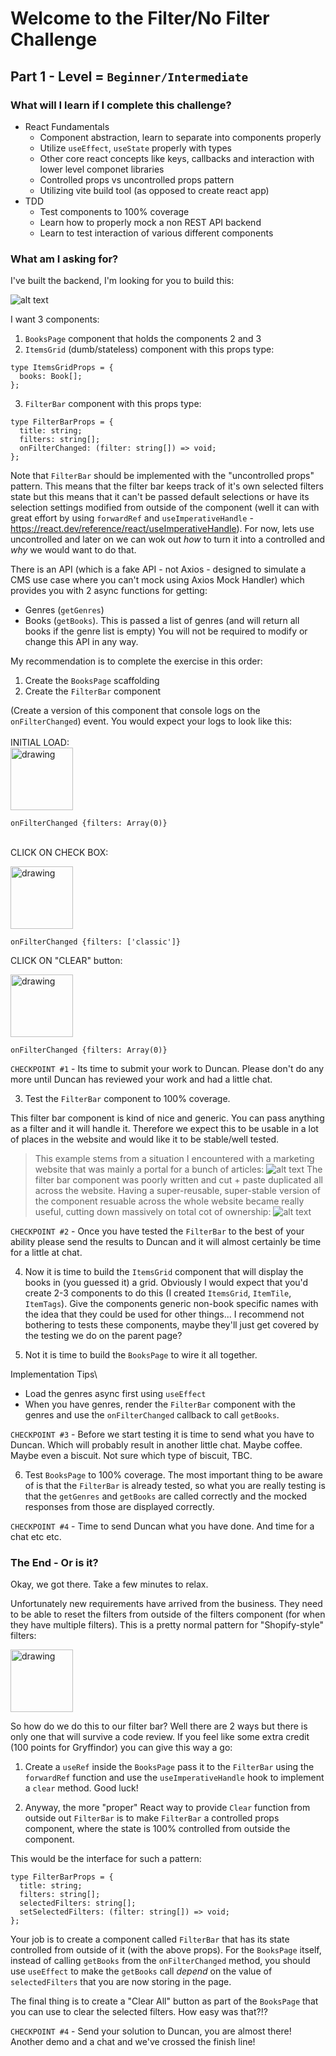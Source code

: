 # Welcome to the Filter/No Filter Challenge

## Part 1 - Level = `Beginner/Intermediate`

### What will I learn if I complete this challenge?

- React Fundamentals
  - Component abstraction, learn to separate into components properly
  - Utilize `useEffect`, `useState` properly with types
  - Other core react concepts like keys, callbacks and interaction with lower level componet libraries
  - Controlled props vs uncontrolled props pattern
  - Utilizing vite build tool (as opposed to create react app)
- TDD
  - Test components to 100% coverage
  - Learn how to properly mock a non REST API backend
  - Learn to test interaction of various different components

### What am I asking for?

I've built the backend, I'm looking for you to build this:

![alt text](image.png)

I want 3 components:

1. `BooksPage` component that holds the components 2 and 3
2. `ItemsGrid` (dumb/stateless) component with this props type:

```
type ItemsGridProps = {
  books: Book[];
};
```

3. `FilterBar` component with this props type:

```
type FilterBarProps = {
  title: string;
  filters: string[];
  onFilterChanged: (filter: string[]) => void;
};
```

Note that `FilterBar` should be implemented with the "uncontrolled props" pattern. This means that the filter bar keeps track of it's own selected filters state but this means that it can't be passed default selections or have its selection settings modified from outside of the component (well it can with great effort by using `forwardRef` and `useImperativeHandle` - https://react.dev/reference/react/useImperativeHandle). For now, lets use uncontrolled and later on we can wok out _how_ to turn it into a controlled and _why_ we would want to do that.

There is an API (which is a fake API - not Axios - designed to simulate a CMS use case where you can't mock using Axios Mock Handler) which provides you with 2 async functions for getting:

- Genres (`getGenres`)
- Books (`getBooks`). This is passed a list of genres (and will return all books if the genre list is empty)
  You will not be required to modify or change this API in any way.

My recommendation is to complete the exercise in this order:

1. Create the `BooksPage` scaffolding
2. Create the `FilterBar` component

(Create a version of this component that console logs on the `onFilterChanged`) event. You would expect your logs to look like this:\
\
INITIAL LOAD:\
<img src="image-1.png" alt="drawing" width="100"/>

```
onFilterChanged {filters: Array(0)}
```

\
CLICK ON CHECK BOX:

<img src="image-2.png" alt="drawing" width="100"/>

```
onFilterChanged {filters: ['classic']}
```

CLICK ON "CLEAR" button:

<img src="image-1.png" alt="drawing" width="100"/>

```
onFilterChanged {filters: Array(0)}
```

`CHECKPOINT #1` - Its time to submit your work to Duncan. Please don't do any more until Duncan has reviewed your work and had a little chat.

3. Test the `FilterBar` component to 100% coverage.

This filter bar component is kind of nice and generic. You can pass anything as a filter and it will handle it. Therefore we expect this to be usable in a lot of places in the website and would like it to be stable/well tested.

> This example stems from a situation I encountered with a marketing website that was mainly a portal for a bunch of articles:
> ![alt text](image-3.png)
> The filter bar component was poorly written and cut + paste duplicated all across the website. Having a super-reusable, super-stable version of the component resuable across the whole website became really useful, cutting down massively on total cot of ownership:
> ![alt text](image-4.png)

`CHECKPOINT #2` - Once you have tested the `FilterBar` to the best of your ability please send the results to Duncan and it will almost certainly be time for a little at chat.

4. Now it is time to build the `ItemsGrid` component that will display the books in (you guessed it) a grid. Obviously I would expect that you'd create 2-3 components to do this (I created `ItemsGrid`, `ItemTile`, `ItemTags`). Give the components generic non-book specific names with the idea that they could be used for other things... I recommend not bothering to tests these components, maybe they'll just get covered by the testing we do on the parent page?

5. Not it is time to build the `BooksPage` to wire it all together.

Implementation Tips\

- Load the genres async first using `useEffect`
- When you have genres, render the `FilterBar` component with the genres and use the `onFilterChanged` callback to call `getBooks`.

`CHECKPOINT #3` - Before we start testing it is time to send what you have to Duncan. Which will probably result in another little chat. Maybe coffee. Maybe even a biscuit. Not sure which type of biscuit, TBC.

6. Test `BooksPage` to 100% coverage. The most important thing to be aware of is that the `FilterBar` is already tested, so what you are really testing is that the `getGenres` and `getBooks` are called correctly and the mocked responses from those are displayed correctly.

`CHECKPOINT #4` - Time to send Duncan what you have done. And time for a chat etc etc.

### The End - Or is it?

Okay, we got there. Take a few minutes to relax.

Unfortunately new requirements have arrived from the business. They need to be able to reset the filters from outside of the filters component (for when they have multiple filters). This is a pretty normal pattern for "Shopify-style" filters:

<img src="image-5.png" alt="drawing" width="100"/>

So how do we do this to our filter bar? Well there are 2 ways but there is only one that will survive a code review. If you feel like
some extra credit (100 points for Gryffindor) you can give this way a go:

1. Create a `useRef` inside the `BooksPage` pass it to the `FilterBar` using the `forwardRef` function and use the `useImperativeHandle` hook to implement a `clear` method. Good luck!

2. Anyway, the more "proper" React way to provide `Clear` function from outside out `FilterBar` is to make `FilterBar` a controlled props component, where the state is 100% controlled from outside the component.

This would be the interface for such a pattern:

```
type FilterBarProps = {
  title: string;
  filters: string[];
  selectedFilters: string[];
  setSelectedFilters: (filter: string[]) => void;
};
```

Your job is to create a component called `FilterBar` that has its state controlled from outside of it (with the above props). For the `BooksPage` itself, instead of calling `getBooks` from the `onFilterChanged` method, you should use `useEffect` to make the `getBooks` call _depend_ on the value of `selectedFilters` that you are now storing in the page.

The final thing is to create a "Clear All" button as part of the `BooksPage` that you can use to clear the selected filters. How easy was that?!?

`CHECKPOINT #4` - Send your solution to Duncan, you are almost there! Another demo and a chat and we've crossed the finish line!
